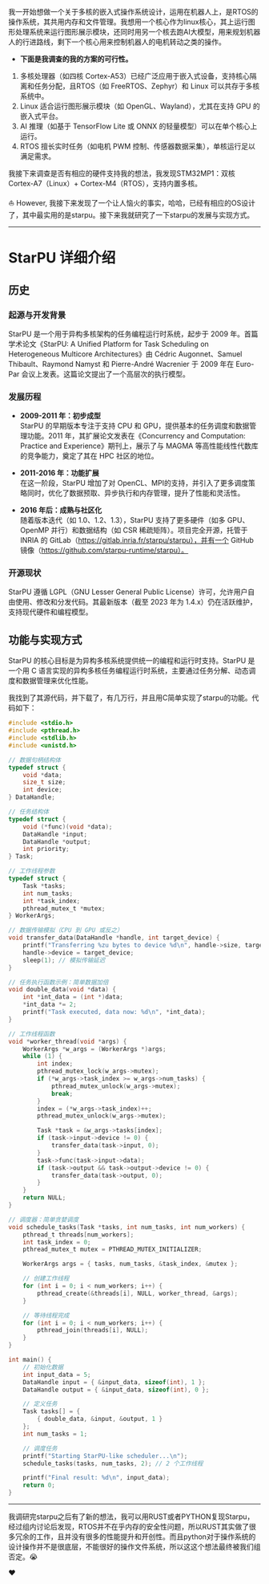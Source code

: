 我一开始想做一个关于多核的嵌入式操作系统设计，运用在机器人上，是RTOS的操作系统，其共用内存和文件管理。我想用一个核心作为linux核心，其上运行图形处理系统来运行图形展示模块，还同时用另一个核去跑AI大模型，用来规划机器人的行进路线，剩下一个核心用来控制机器人的电机转动之类的操作。

* **下面是我调查的我的方案的可行性。**

1. 多核处理器（如四核 Cortex-A53）已经广泛应用于嵌入式设备，支持核心隔离和任务分配，且RTOS（如 FreeRTOS、Zephyr）和 Linux 可以共存于多核系统中。
2. Linux 适合运行图形展示模块（如 OpenGL、Wayland），尤其在支持 GPU 的嵌入式平台。
3. AI 推理（如基于 TensorFlow Lite 或 ONNX 的轻量模型）可以在单个核心上运行。
4. RTOS 擅长实时任务（如电机 PWM 控制、传感器数据采集），单核运行足以满足需求。

我接下来调查是否有相应的硬件支持我的想法，我发现STM32MP1：双核 Cortex-A7（Linux）+ Cortex-M4（RTOS），支持内置多核。

:sailboat: However, 我接下来发现了一个让人恼火的事实，哈哈，已经有相应的OS设计了，其中最实用的是starpu。接下来我就研究了一下starpu的发展与实现方式。

------

# StarPU 详细介绍

## 历史

### 起源与开发背景
StarPU 是一个用于异构多核架构的任务编程运行时系统，起步于 2009 年。首篇学术论文《StarPU: A Unified Platform for Task Scheduling on Heterogeneous Multicore Architectures》由 Cédric Augonnet、Samuel Thibault、Raymond Namyst 和 Pierre-André Wacrenier 于 2009 年在 Euro-Par 会议上发表。这篇论文提出了一个高层次的执行模型。

### 发展历程

- **2009-2011 年：初步成型**  
  StarPU 的早期版本专注于支持 CPU 和 GPU，提供基本的任务调度和数据管理功能。2011 年，其扩展论文发表在《Concurrency and Computation: Practice and Experience》期刊上，展示了与 MAGMA 等高性能线性代数库的竞争能力，奠定了其在 HPC 社区的地位。

- **2011-2016 年：功能扩展**  
  在这一阶段，StarPU 增加了对 OpenCL、MPI的支持，并引入了更多调度策略同时，优化了数据预取、异步执行和内存管理，提升了性能和灵活性。

- **2016 年后：成熟与社区化**  
  随着版本迭代（如 1.0、1.2、1.3），StarPU 支持了更多硬件（如多 GPU、OpenMP 并行）和数据结构（如 CSR 稀疏矩阵）。项目完全开源，托管于 INRIA 的 GitLab（https://gitlab.inria.fr/starpu/starpu），并有一个 GitHub 镜像（https://github.com/starpu-runtime/starpu）。

### 开源现状
StarPU 遵循 LGPL（GNU Lesser General Public License）许可，允许用户自由使用、修改和分发代码。其最新版本（截至 2023 年为 1.4.x）仍在活跃维护，支持现代硬件和编程模型。

## 功能与实现方式

StarPU 的核心目标是为异构多核系统提供统一的编程和运行时支持。StarPU 是一个用 C 语言实现的异构多核任务编程运行时系统，主要通过任务分解、动态调度和数据管理来优化性能。

我找到了其源代码，并下载了，有几万行，并且用C简单实现了starpu的功能。代码如下：

```c
#include <stdio.h>
#include <pthread.h>
#include <stdlib.h>
#include <unistd.h>

// 数据句柄结构体
typedef struct {
    void *data;        
    size_t size;       
    int device;        
} DataHandle;

// 任务结构体
typedef struct {
    void (*func)(void *data); 
    DataHandle *input;        
    DataHandle *output;       
    int priority;             
} Task;

// 工作线程参数
typedef struct {
    Task *tasks;              
    int num_tasks;            
    int *task_index;          
    pthread_mutex_t *mutex;   
} WorkerArgs;

// 数据传输模拟（CPU 到 GPU 或反之）
void transfer_data(DataHandle *handle, int target_device) {
    printf("Transferring %zu bytes to device %d\n", handle->size, target_device);
    handle->device = target_device;
    sleep(1); // 模拟传输延迟
}

// 任务执行函数示例：简单数据加倍
void double_data(void *data) {
    int *int_data = (int *)data;
    *int_data *= 2;
    printf("Task executed, data now: %d\n", *int_data);
}

// 工作线程函数
void *worker_thread(void *args) {
    WorkerArgs *w_args = (WorkerArgs *)args;
    while (1) {
        int index;
        pthread_mutex_lock(w_args->mutex);
        if (*w_args->task_index >= w_args->num_tasks) {
            pthread_mutex_unlock(w_args->mutex);
            break;
        }
        index = (*w_args->task_index)++;
        pthread_mutex_unlock(w_args->mutex);

        Task *task = &w_args->tasks[index];
        if (task->input->device != 0) { 
            transfer_data(task->input, 0);
        }
        task->func(task->input->data);
        if (task->output && task->output->device != 0) {
            transfer_data(task->output, 0);
        }
    }
    return NULL;
}

// 调度器：简单贪婪调度
void schedule_tasks(Task *tasks, int num_tasks, int num_workers) {
    pthread_t threads[num_workers];
    int task_index = 0;
    pthread_mutex_t mutex = PTHREAD_MUTEX_INITIALIZER;

    WorkerArgs args = { tasks, num_tasks, &task_index, &mutex };

    // 创建工作线程
    for (int i = 0; i < num_workers; i++) {
        pthread_create(&threads[i], NULL, worker_thread, &args);
    }

    // 等待线程完成
    for (int i = 0; i < num_workers; i++) {
        pthread_join(threads[i], NULL);
    }
}

int main() {
    // 初始化数据
    int input_data = 5;
    DataHandle input = { &input_data, sizeof(int), 1 }; 
    DataHandle output = { &input_data, sizeof(int), 0 }; 

    // 定义任务
    Task tasks[] = {
        { double_data, &input, &output, 1 }
    };
    int num_tasks = 1;

    // 调度任务
    printf("Starting StarPU-like scheduler...\n");
    schedule_tasks(tasks, num_tasks, 2); // 2 个工作线程

    printf("Final result: %d\n", input_data);
    return 0;
}
```

------

我调研完starpu之后有了新的想法，我可以用RUST或者PYTHON复现Starpu，经过组内讨论后发现，RTOS并不在乎内存的安全性问题，所以RUST其实做了很多冗余的工作，且并没有很多的性能提升和开创性。而且python对于操作系统的设计操作并不是很底层，不能很好的操作文件系统，所以这这个想法最终被我们组否定。:sob:

:heart: